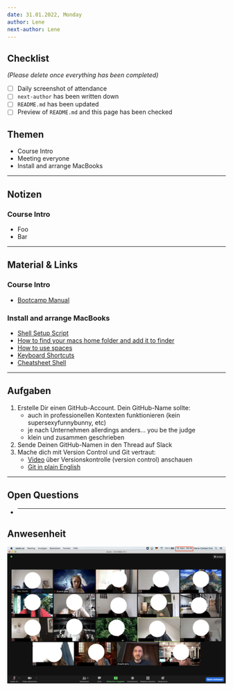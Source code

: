 ```yaml
---
date: 31.01.2022, Monday
author: Lene
next-author: Lene
---
```


## Checklist

_(Please delete once everything has been completed)_

- [ ] Daily screenshot of attendance
- [ ] `next-author` has been written down
- [ ] `README.md` has been updated
- [ ] Preview of `README.md` and this page has been checked

## Themen

- Course Intro
- Meeting everyone
- Install and arrange MacBooks

---

## Notizen

### Course Intro

- Foo
- Bar

---

## Material & Links

### Course Intro

- [Bootcamp Manual](../docs/bootcamp-manual.md)

### Install and arrange MacBooks

- [Shell Setup Script](https://github.com/neuefische/zsh-setup)
- [How to find your macs home folder and add it to finder](https://www.cnet.com/how-to/how-to-find-your-macs-home-folder-and-add-it-to-finder/)
- [How to use spaces](https://appleinsider.com/articles/18/10/12/how-to-use-spaces-apples-mostly-ignored-macos-mojave-productivity-feature)
- [Keyboard Shortcuts](https://www.elementalidad.com/2017-11-06-keyboard-shortcuts)
- [Cheatsheet Shell](https://github.com/LeCoupa/awesome-cheatsheets/blob/master/languages/bash.sh)

---

## Aufgaben

1. Erstelle Dir einen GitHub-Account. Dein GitHub-Name sollte:
   - auch in professionellen Kontexten funktionieren (kein supersexyfunnybunny, etc)
   - je nach Unternehmen allerdings anders... you be the judge
   - klein und zusammen geschrieben
2. Sende Deinen GitHub-Namen in den Thread auf Slack
3. Mache dich mit Version Control und Git vertraut:
   - [Video](https://www.youtube.com/watch?v=8oRjP8yj2Wo) über Versionskontrolle (version control) anschauen
   - [Git in plain English](https://blog.red-badger.com/2016/11/29/gitgithub-in-plain-english)

---

## Open Questions

- ***

## Anwesenheit

![2022/01/31](../images/WD_HH-22.1_dd-mm-20xx.png)

